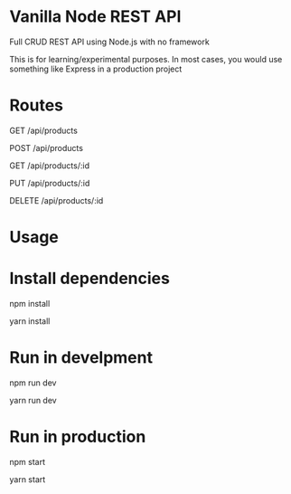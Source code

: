# Vanilla Node REST API
Full CRUD REST API using Node.js with no framework

This is for learning/experimental purposes. In most cases, you would use something like Express in a production project

# Routes
GET      /api/products

POST     /api/products

GET      /api/products/:id

PUT      /api/products/:id

DELETE   /api/products/:id

# Usage
# Install dependencies
npm install

yarn install

# Run in develpment
npm run dev

yarn run dev

# Run in production
npm start

yarn start
